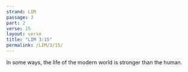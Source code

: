 ```yaml
---
strand: LIM
passage: 3
part: 2
verse: 15
layout: verse
title: "LIM 3:15"
permalink: /LIM/3/15/
---
```

In some ways, the life of the modern world is stronger than the human.
